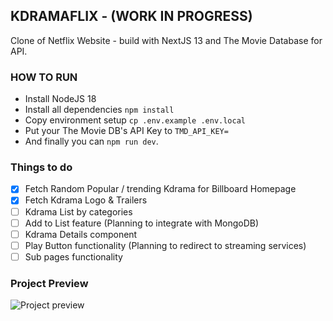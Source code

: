 ## KDRAMAFLIX - (WORK IN PROGRESS)

Clone of Netflix Website - build with NextJS 13 and The Movie Database for API.

### HOW TO RUN

- Install NodeJS 18
- Install all dependencies `npm install`
- Copy environment setup `cp .env.example .env.local`
- Put your The Movie DB's API Key to `TMD_API_KEY=`
- And finally you can `npm run dev`.

### Things to do

- [x] Fetch Random Popular / trending Kdrama for Billboard Homepage
- [x] Fetch Kdrama Logo & Trailers
- [ ] Kdrama List by categories
- [ ] Add to List feature (Planning to integrate with MongoDB)
- [ ] Kdrama Details component
- [ ] Play Button functionality (Planning to redirect to streaming services)
- [ ] Sub pages functionality

### Project Preview

![Project preview](https://i.ibb.co/nLGdkML/movie-project.jpg)
